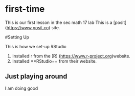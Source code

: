 
# first-time
This is our first lesson in the sec math 17 lab
This is a [posit] (https://www.posit.co) site. 

#Setting Up

This is how we set-up RStudio

1. Installed r from the [R] (https://www.r-project.org)website.
2. Installed ==RStudio== from their website.

## Just playing around 

I am doing good
